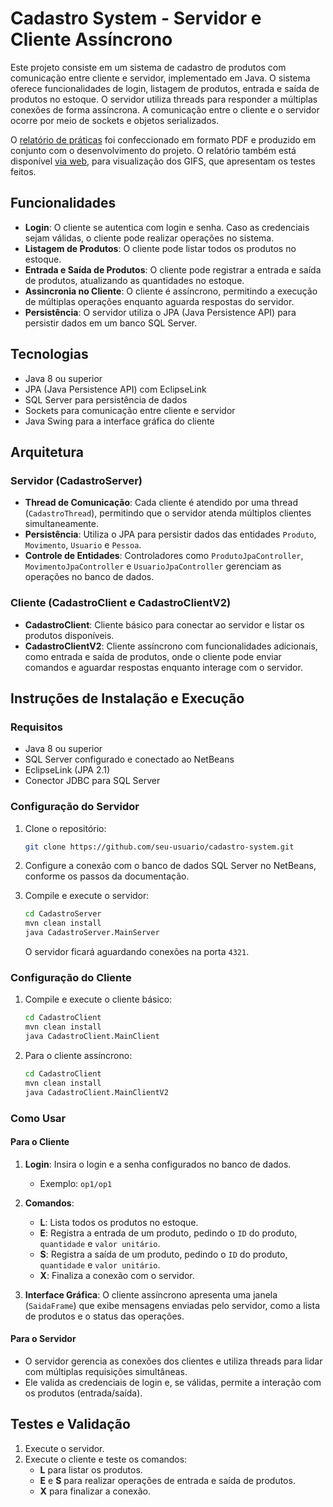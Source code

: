 # Cadastro System - Servidor e Cliente Assíncrono

Este projeto consiste em um sistema de cadastro de produtos com comunicação entre cliente e servidor, implementado em Java. O sistema oferece funcionalidades de login, listagem de produtos, entrada e saída de produtos no estoque. O servidor utiliza threads para responder a múltiplas conexões de forma assíncrona. A comunicação entre o cliente e o servidor ocorre por meio de sockets e objetos serializados.

O [relatório de práticas](https://github.com/user-attachments/files/17788763/projeto5mundo3.pdf.pdf) foi confeccionado em formato PDF e produzido em conjunto com o desenvolvimento do projeto. O relatório também está disponível [via web](https://docs.google.com/presentation/d/1t_4H5_nxv9f1gfibxAW2UkW1gZIl3dxpLMXvMWMpVFo/edit?usp=sharing), para visualização dos GIFS, que apresentam os testes feitos.

## Funcionalidades
- **Login**: O cliente se autentica com login e senha. Caso as credenciais sejam válidas, o cliente pode realizar operações no sistema.
- **Listagem de Produtos**: O cliente pode listar todos os produtos no estoque.
- **Entrada e Saída de Produtos**: O cliente pode registrar a entrada e saída de produtos, atualizando as quantidades no estoque.
- **Assincronia no Cliente**: O cliente é assíncrono, permitindo a execução de múltiplas operações enquanto aguarda respostas do servidor.
- **Persistência**: O servidor utiliza o JPA (Java Persistence API) para persistir dados em um banco SQL Server.

## Tecnologias
- Java 8 ou superior
- JPA (Java Persistence API) com EclipseLink
- SQL Server para persistência de dados
- Sockets para comunicação entre cliente e servidor
- Java Swing para a interface gráfica do cliente

## Arquitetura
### Servidor (CadastroServer)
- **Thread de Comunicação**: Cada cliente é atendido por uma thread (`CadastroThread`), permitindo que o servidor atenda múltiplos clientes simultaneamente.
- **Persistência**: Utiliza o JPA para persistir dados das entidades `Produto`, `Movimento`, `Usuario` e `Pessoa`.
- **Controle de Entidades**: Controladores como `ProdutoJpaController`, `MovimentoJpaController` e `UsuarioJpaController` gerenciam as operações no banco de dados.

### Cliente (CadastroClient e CadastroClientV2)
- **CadastroClient**: Cliente básico para conectar ao servidor e listar os produtos disponíveis.
- **CadastroClientV2**: Cliente assíncrono com funcionalidades adicionais, como entrada e saída de produtos, onde o cliente pode enviar comandos e aguardar respostas enquanto interage com o servidor.

## Instruções de Instalação e Execução

### Requisitos
- Java 8 ou superior
- SQL Server configurado e conectado ao NetBeans
- EclipseLink (JPA 2.1)
- Conector JDBC para SQL Server

### Configuração do Servidor
1. Clone o repositório:
    ```bash
    git clone https://github.com/seu-usuario/cadastro-system.git
    ```

2. Configure a conexão com o banco de dados SQL Server no NetBeans, conforme os passos da documentação.

3. Compile e execute o servidor:
    ```bash
    cd CadastroServer
    mvn clean install
    java CadastroServer.MainServer
    ```

   O servidor ficará aguardando conexões na porta `4321`.

### Configuração do Cliente
1. Compile e execute o cliente básico:
    ```bash
    cd CadastroClient
    mvn clean install
    java CadastroClient.MainClient
    ```

2. Para o cliente assíncrono:
    ```bash
    cd CadastroClient
    mvn clean install
    java CadastroClient.MainClientV2
    ```

### Como Usar

#### Para o Cliente
1. **Login**: Insira o login e a senha configurados no banco de dados.
    - Exemplo: `op1/op1`

2. **Comandos**:
    - **L**: Lista todos os produtos no estoque.
    - **E**: Registra a entrada de um produto, pedindo o `ID` do produto, `quantidade` e `valor unitário`.
    - **S**: Registra a saída de um produto, pedindo o `ID` do produto, `quantidade` e `valor unitário`.
    - **X**: Finaliza a conexão com o servidor.

3. **Interface Gráfica**: O cliente assíncrono apresenta uma janela (`SaidaFrame`) que exibe mensagens enviadas pelo servidor, como a lista de produtos e o status das operações.

#### Para o Servidor
- O servidor gerencia as conexões dos clientes e utiliza threads para lidar com múltiplas requisições simultâneas.
- Ele valida as credenciais de login e, se válidas, permite a interação com os produtos (entrada/saída).

## Testes e Validação
1. Execute o servidor.
2. Execute o cliente e teste os comandos:
    - **L** para listar os produtos.
    - **E** e **S** para realizar operações de entrada e saída de produtos.
    - **X** para finalizar a conexão.

